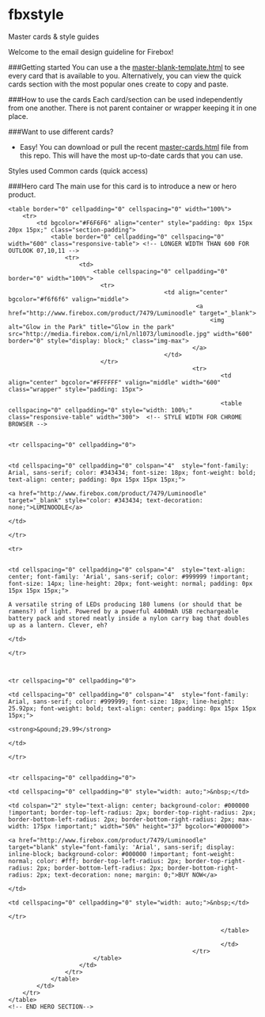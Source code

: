 # fbxstyle
Master cards &amp; style guides

Welcome to the email design guideline for Firebox!

###Getting started
You can use a the <a href="https://github.com/firebox/fbxstyle/blob/master/master-template-blank.html">master-blank-template.html</a> to see every card that is available to you. Alternatively, you can view the quick cards section with the most popular ones create to copy and paste.

###How to use the cards
Each card/section can be used independently from one another. There is not parent container or wrapper keeping it in one place.

###Want to use different cards?
- Easy! You can download or pull the recent <a href="https://github.com/firebox/fbxstyle/blob/master/master-cards.html">master-cards.html</a> file from this repo. This will have the most up-to-date cards that you can use.


Styles used
Common cards (quick access)


###Hero card
The main use for this card is to introduce a new or hero product.

```<!-- HERO SECTION-->
<table border="0" cellpadding="0" cellspacing="0" width="100%">
    <tr>
        <td bgcolor="#F6F6F6" align="center" style="padding: 0px 15px 20px 15px;" class="section-padding">
            <table border="0" cellpadding="0" cellspacing="0" width="600" class="responsive-table"> <!-- LONGER WIDTH THAN 600 FOR OUTLOOK 07,10,11 -->
                <tr>
                    <td>
                        <table cellspacing="0" cellpadding="0" border="0" width="100%">
                          <tr>
          									<td align="center" bgcolor="#f6f6f6" valign="middle">
          											 <a href="http://www.firebox.com/product/7479/Luminoodle" target="_blank">
          												 <img alt="Glow in the Park" title="Glow in the park" src="http://media.firebox.com/i/nl/nl1073/luminoodle.jpg" width="600" border="0" style="display: block;" class="img-max">
          											</a>
          									</td>
                          </tr>
													<tr>
															<td align="center" bgcolor="#FFFFFF" valign="middle" width="600" class="wrapper" style="padding: 15px">

															<table cellspacing="0" cellpadding="0" style="width: 100%;" class="responsive-table" width="300">  <!-- STYLE WIDTH FOR CHROME BROWSER -->

																	 <tr cellspacing="0" cellpadding="0">

																			<td cellspacing="0" cellpadding="0" colspan="4"  style="font-family: Arial, sans-serif; color: #343434; font-size: 18px; font-weight: bold; text-align: center; padding: 0px 15px 15px 15px;">
																				 <a href="http://www.firebox.com/product/7479/Luminoodle" target="_blank" style="color: #343434; text-decoration: none;">LUMINOODLE</a>
																			</td>
																	</tr>
																	<tr>

																			<td cellspacing="0" cellpadding="0" colspan="4"  style="text-align: center; font-family: 'Arial', sans-serif; color: #999999 !important; font-size: 14px; line-height: 20px; font-weight: normal; padding: 0px 15px 15px 15px;">
																			A versatile string of LEDs producing 180 lumens (or should that be ramens?) of light. Powered by a powerful 4400mAh USB rechargeable battery pack and stored neatly inside a nylon carry bag that doubles up as a lantern. Clever, eh?
																			</td>
																	</tr>


																	 <tr cellspacing="0" cellpadding="0">
																			<td cellspacing="0" cellpadding="0" colspan="4"  style="font-family: Arial, sans-serif; color: #999999; font-size: 18px; line-height: 25.92px; font-weight: bold; text-align: center; padding: 0px 15px 15px 15px;">
																					<strong>&pound;29.99</strong>
																		 </td>
																	</tr>

																	<tr cellspacing="0" cellpadding="0">
																			<td cellspacing="0" cellpadding="0" style="width: auto;">&nbsp;</td>
																			<td colspan="2" style="text-align: center; background-color: #000000 !important; border-top-left-radius: 2px; border-top-right-radius: 2px; border-bottom-left-radius: 2px; border-bottom-right-radius: 2px; max-width: 175px !important;" width="50%" height="37" bgcolor="#000000">
																					<a href="http://www.firebox.com/product/7479/Luminoodle" target="blank" style="font-family: 'Arial', sans-serif; display: inline-block; background-color: #000000 !important; font-weight: normal; color: #fff; border-top-left-radius: 2px; border-top-right-radius: 2px; border-bottom-left-radius: 2px; border-bottom-right-radius: 2px; text-decoration: none; margin: 0;">BUY NOW</a>
																				</td>
																			<td cellspacing="0" cellpadding="0" style="width: auto;">&nbsp;</td>
																	</tr>

															</table>

															</td>
													</tr>
                        </table>
                    </td>
                </tr>
            </table>
        </td>
    </tr>
</table>
<!-- END HERO SECTION-->
```
